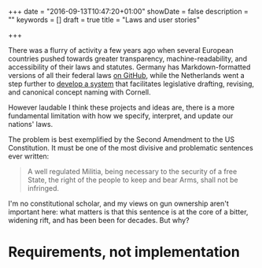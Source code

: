 +++
date = "2016-09-13T10:47:20+01:00"
showDate = false
description = ""
keywords = []
draft = true
title = "Laws and user stories"

+++

There was a flurry of activity a few years ago when several European countries
pushed towards greater transparency, machine-readability, and accessibility of
their laws and statutes. Germany has Markdown-formatted versions of all their
federal laws [on GitHub](https://github.com/bundestag/gesetze), while the
Netherlands went a step further to [develop a
system](https://blog.law.cornell.edu/voxpop/tag/rdf-and-legal-metadata/) that
facilitates legislative drafting, revising, and canonical concept naming with
Cornell.

However laudable I think these projects and ideas are, there is a more fundamental limitation with how we specify, interpret, and update our nations' laws.

The problem is best exemplified by the Second Amendment to the US Constitution. It must be one of the most divisive and problematic sentences ever written:

> A well regulated Militia, being necessary to the security of a free State, the right of the people to keep and bear Arms, shall not be infringed.

I'm no constitutional scholar, and my views on gun ownership aren't important here: what matters is that this sentence is at the core of a bitter, widening rift, and has been been for decades. But why?

# Requirements, not implementation



